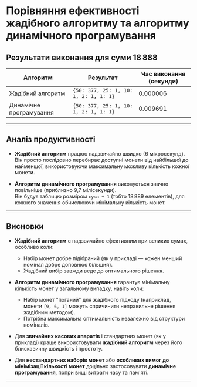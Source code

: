 # Порівняння ефективності жадібного алгоритму та алгоритму динамічного програмування

## Результати виконання для суми 18 888

| Алгоритм                | Результат                             | Час виконання (секунди) |
| ----------------------- | ------------------------------------- | ----------------------- |
| Жадібний алгоритм       | `{50: 377, 25: 1, 10: 1, 2: 1, 1: 1}` | 0.000006                |
| Динамічне програмування | `{50: 377, 25: 1, 10: 1, 2: 1, 1: 1}` | 0.009691                |

---

## Аналіз продуктивності

- **Жадібний алгоритм** працює надзвичайно швидко (6 мікросекунд).  
  Він просто послідовно перебирає доступні монети від найбільшої до найменшої, використовуючи максимальну можливу кількість кожної монети.

- **Алгоритм динамічного програмування** виконується значно повільніше (приблизно 9,7 мілісекунди).  
  Він будує таблицю розміром `сума + 1` (тобто 18 889 елементів), для кожного значення обчислюючи мінімальну кількість монет.

---

## Висновки

- **Жадібний алгоритм** є надзвичайно ефективним при великих сумах, особливо коли:

  - Набір монет добре підібраний (як у прикладі — кожен менший номінал добре доповнює більший).
  - Жадібний вибір завжди веде до оптимального рішення.

- **Алгоритм динамічного програмування** гарантує мінімальну кількість монет у загальному випадку, навіть коли:

  - Набір монет "поганий" для жадібного підходу (наприклад, монети `[9, 6, 1]` можуть спричинити неправильне рішення жадібним методом).
  - Потрібна максимальна оптимальність незалежно від структури номіналів.

- Для **звичайних касових апаратів** і стандартних монет (як у прикладі) краще використовувати **жадібний алгоритм** через його блискавичну швидкість і простоту.

- Для **нестандартних наборів монет** або **особливих вимог до мінімізації кількості монет** доцільно застосовувати **динамічне програмування**, попри вищі витрати часу та пам'яті.

---
